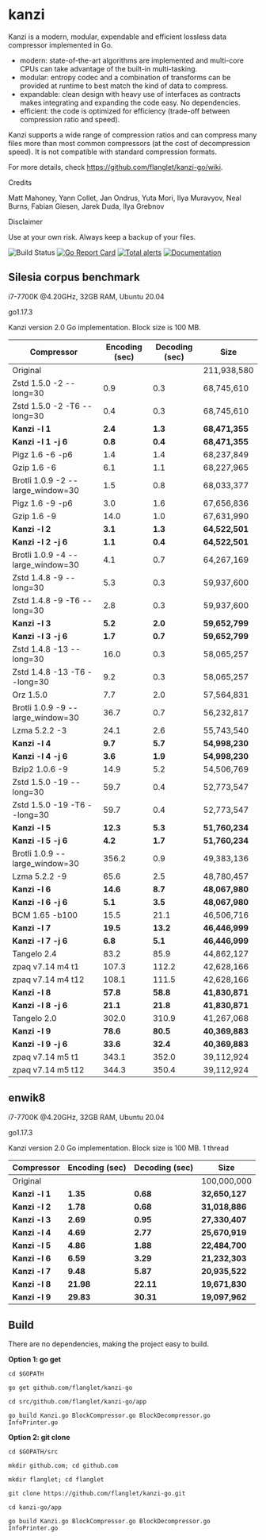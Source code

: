 kanzi
=====


Kanzi is a modern, modular, expendable and efficient lossless data compressor implemented in Go.

* modern: state-of-the-art algorithms are implemented and multi-core CPUs can take advantage of the built-in multi-tasking.
* modular: entropy codec and a combination of transforms can be provided at runtime to best match the kind of data to compress.
* expandable: clean design with heavy use of interfaces as contracts makes integrating and expanding the code easy. No dependencies.
* efficient: the code is optimized for efficiency (trade-off between compression ratio and speed).

Kanzi supports a wide range of compression ratios and can compress many files more than most common compressors (at the cost of decompression speed).
It is not compatible with standard compression formats.


For more details, check https://github.com/flanglet/kanzi-go/wiki.

Credits

Matt Mahoney,
Yann Collet,
Jan Ondrus,
Yuta Mori,
Ilya Muravyov,
Neal Burns,
Fabian Giesen,
Jarek Duda,
Ilya Grebnov

Disclaimer

Use at your own risk. Always keep a backup of your files.


![Build Status](https://github.com/flanglet/kanzi-go/actions/workflows/go.yml/badge.svg)
[![Go Report Card](https://goreportcard.com/badge/github.com/flanglet/kanzi-go)](https://goreportcard.com/badge/github.com/flanglet/kanzi-go)
[![Total alerts](https://img.shields.io/lgtm/alerts/g/flanglet/kanzi-go.svg?logo=lgtm&logoWidth=18)](https://lgtm.com/projects/g/flanglet/kanzi-go/alerts/)
[![Documentation](https://godoc.org/github.com/flanglet/kanzi-go?status.svg)](http://godoc.org/github.com/flanglet/kanzi-go)


Silesia corpus benchmark
-------------------------

i7-7700K @4.20GHz, 32GB RAM, Ubuntu 20.04

go1.17.3 

Kanzi version 2.0 Go implementation. Block size is 100 MB. 


|        Compressor               | Encoding (sec)  | Decoding (sec)  |    Size          |
|---------------------------------|-----------------|-----------------|------------------|
|Original     	                  |                 |                 |   211,938,580    |
|Zstd 1.5.0 -2 --long=30          |	       0.9      |       0.3       |    68,745,610    |
|Zstd 1.5.0 -2 -T6 --long=30      |	       0.4      |       0.3       |    68,745,610    |
|**Kanzi -l 1**                   |  	   **2.4**    |     **1.3**     |  **68,471,355**  |
|**Kanzi -l 1 -j 6**              |  	   **0.8**    |     **0.4**     |  **68,471,355**  |
|Pigz 1.6 -6 -p6                  |        1.4      |       1.4       |    68,237,849    |
|Gzip 1.6 -6                      |        6.1      |       1.1       |    68,227,965    |
|Brotli 1.0.9 -2 --large_window=30|        1.5      |       0.8       |    68,033,377    |
|Pigz 1.6 -9 -p6                  |        3.0      |       1.6       |    67,656,836    |
|Gzip 1.6 -9                      |       14.0      |       1.0       |    67,631,990    |
|**Kanzi -l 2**                   |	     **3.1**    |     **1.3**     |  **64,522,501**  |
|**Kanzi -l 2 -j 6**              |      **1.1**    |     **0.4**     |  **64,522,501**  |
|Brotli 1.0.9 -4 --large_window=30|        4.1      |       0.7       |    64,267,169    |
|Zstd 1.4.8 -9 --long=30          |        5.3      |       0.3       |    59,937,600    |
|Zstd 1.4.8 -9 -T6 --long=30      |	       2.8      |       0.3       |    59,937,600    |
|**Kanzi -l 3**                   |	     **5.2**    |     **2.0**     |  **59,652,799**  |
|**Kanzi -l 3 -j 6**              |	     **1.7**    |     **0.7**     |  **59,652,799**  |
|Zstd 1.4.8 -13 --long=30         |	      16.0      |       0.3       |    58,065,257    |
|Zstd 1.4.8 -13 -T6 --long=30     |	       9.2      |       0.3       |    58,065,257    |
|Orz 1.5.0                        |	       7.7      |       2.0       |    57,564,831    |
|Brotli 1.0.9 -9 --large_window=30|       36.7      |       0.7       |    56,232,817    |
|Lzma 5.2.2 -3	                  |       24.1	    |       2.6       |    55,743,540    |
|**Kanzi -l 4**                   |	     **9.7**    |     **5.7**     |  **54,998,230**  |
|**Kanzi -l 4 -j 6**              |	     **3.6**    |     **1.9**     |  **54,998,230**  |
|Bzip2 1.0.6 -9	                  |       14.9      |       5.2       |    54,506,769	   |
|Zstd 1.5.0 -19 --long=30	        |       59.7      |       0.4       |    52,773,547    |
|Zstd 1.5.0 -19	-T6 --long=30     |       59.7      |       0.4       |    52,773,547    |
|**Kanzi -l 5**                   |	    **12.3**    |     **5.3**     |  **51,760,234**  |
|**Kanzi -l 5 -j 6**              |      **4.2**    |     **1.7**     |  **51,760,234**  |
|Brotli 1.0.9 --large_window=30   |      356.2	    |       0.9       |    49,383,136    |
|Lzma 5.2.2 -9                    |       65.6	    |       2.5       |    48,780,457    |
|**Kanzi -l 6**	                  |     **14.6**    |     **8.7**     |  **48,067,980**  |
|**Kanzi -l 6 -j 6**              |      **5.1**    |     **3.5**     |  **48,067,980**  |
|BCM 1.65 -b100                   |       15.5      |      21.1       |    46,506,716    |
|**Kanzi -l 7**                   |     **19.5**    |    **13.2**     |  **46,446,999**  |
|**Kanzi -l 7 -j 6**              |      **6.8**    |     **5.1**     |  **46,446,999**  |
|Tangelo 2.4	                    |       83.2      |      85.9       |    44,862,127    |
|zpaq v7.14 m4 t1                 |      107.3	    |     112.2       |    42,628,166    |
|zpaq v7.14 m4 t12                |      108.1	    |     111.5       |    42,628,166    |
|**Kanzi -l 8**                   |     **57.8**    |    **58.8**     |  **41,830,871**  |
|**Kanzi -l 8 -j 6**              |     **21.1**    |    **21.8**     |  **41,830,871**  |
|Tangelo 2.0	                    |      302.0      |     310.9       |    41,267,068    |
|**Kanzi -l 9**                   |     **78.6**    |    **80.5**     |  **40,369,883**  |
|**Kanzi -l 9 -j 6**              |     **33.6**    |    **32.4**     |  **40,369,883**  |
|zpaq v7.14 m5 t1                 |	      343.1	    |     352.0       |    39,112,924    |
|zpaq v7.14 m5 t12                |	      344.3	    |     350.4       |    39,112,924    |




enwik8
-------

i7-7700K @4.20GHz, 32GB RAM, Ubuntu 20.04

go1.17.3 

Kanzi version 2.0 Go implementation. Block size is 100 MB. 1 thread


|        Compressor           | Encoding (sec)  | Decoding (sec)  |    Size          |
|-----------------------------|-----------------|-----------------|------------------|
|Original     	              |                 |                 |   100,000,000    |
|**Kanzi -l 1**               |     **1.35**    |    **0.68**     |  **32,650,127**  |
|**Kanzi -l 2**               |     **1.78**    |    **0.68**     |  **31,018,886**  |
|**Kanzi -l 3**               |     **2.69**    |    **0.95**     |  **27,330,407**  |
|**Kanzi -l 4**               |	    **4.69**    |    **2.77**     |  **25,670,919**  |
|**Kanzi -l 5**               |	    **4.86**    |    **1.88**     |  **22,484,700**  |
|**Kanzi -l 6**               |	    **6.59**    |    **3.29**     |  **21,232,303**  |
|**Kanzi -l 7**               |	    **9.48**    |    **5.87**     |  **20,935,522**  |
|**Kanzi -l 8**               |	   **21.98**    |   **22.11**     |  **19,671,830**  |
|**Kanzi -l 9**               |	   **29.83**    |   **30.31**     |  **19,097,962**  |


Build
-----

There are no dependencies, making the project easy to build.

**Option 1: go get** 

~~~
cd $GOPATH

go get github.com/flanglet/kanzi-go

cd src/github.com/flanglet/kanzi-go/app

go build Kanzi.go BlockCompressor.go BlockDecompressor.go InfoPrinter.go
~~~



**Option 2: git clone** 

~~~
cd $GOPATH/src

mkdir github.com; cd github.com

mkdir flanglet; cd flanglet

git clone https://github.com/flanglet/kanzi-go.git

cd kanzi-go/app

go build Kanzi.go BlockCompressor.go BlockDecompressor.go InfoPrinter.go
~~~
